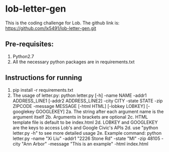 # lob-letter-gen
This is the coding challenge for Lob. The github link is: https://github.com/lx5491/lob-letter-gen.git

## Pre-requisites:
1. Python2.7
2. All the necessary python packages are in requirements.txt

## Instructions for running
1. pip install -r requirements.txt
2. The usage of letter.py:
    python letter.py [-h] -name NAME -addr1 ADDRESS_LINE1 [-addr2 ADDRESS_LINE2] -city CITY -state
                 STATE -zip ZIPCODE -message MESSAGE [-html HTML] [-lobkey LOBKEY] [-googlekey GOOGLEKEY]
    2a. The string after each argument name is the argument itself
    2b. Arguments in brackets are optional
    2c. HTML template file is default to be index.html
    2d. LOBKEY and GOOGLEKEY are the keys to access Lob's and Google Civic's APIs
    2d. use "python letter.py -h" to see more detailed usage
    2e. Example command: python letter.py -name "Xi Liu" -addr1 "2226 Stone Rd" -state "MI" -zip 48105 -city "Ann Arbor" -message "This is an example" -html index.html